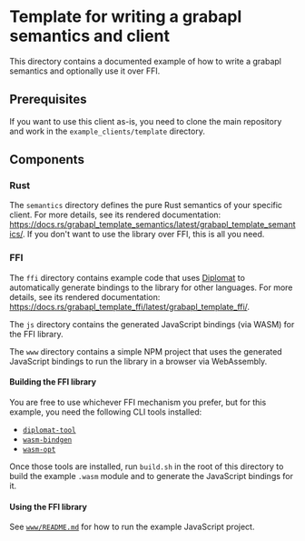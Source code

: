 # Template for writing a grabapl semantics and client

This directory contains a documented example of how to write a grabapl semantics and optionally use it over FFI.

## Prerequisites

If you want to use this client as-is, you need to clone the main repository and work in the `example_clients/template` directory.

## Components

### Rust

The `semantics` directory defines the pure Rust semantics of your specific client.
For more details, see its rendered documentation: https://docs.rs/grabapl_template_semantics/latest/grabapl_template_semantics/.
If you don't want to use the library over FFI, this is all you need.

### FFI

The `ffi` directory contains example code that uses [Diplomat](https://github.com/rust-diplomat/diplomat/) to automatically
generate bindings to the library for other languages.
For more details, see its rendered documentation: https://docs.rs/grabapl_template_ffi/latest/grabapl_template_ffi/.

The `js` directory contains the generated JavaScript bindings (via WASM) for the FFI library.

The `www` directory contains a simple NPM project that uses the generated JavaScript bindings to run the library in a browser via WebAssembly.

#### Building the FFI library

You are free to use whichever FFI mechanism you prefer, but for this example, you need the following CLI tools installed:
- [`diplomat-tool`](https://github.com/rust-diplomat/diplomat?tab=readme-ov-file#installation)
- [`wasm-bindgen`](https://github.com/wasm-bindgen/wasm-bindgen?tab=readme-ov-file#install-wasm-bindgen-cli)
- [`wasm-opt`](https://github.com/WebAssembly/binaryen#tools)

Once those tools are installed, run `build.sh` in the root of this directory to build the example `.wasm` module and to generate the JavaScript bindings for it.

#### Using the FFI library

See [`www/README.md`](www/README.md) for how to run the example JavaScript project.